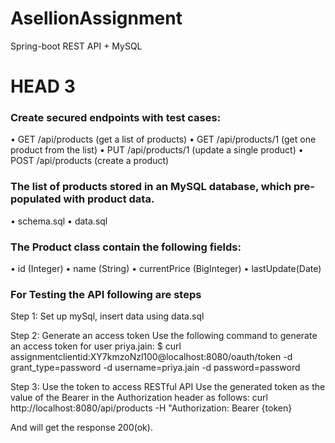 # AsellionAssignment
Spring-boot REST API + MySQL 
# HEAD 3
### Create secured endpoints with test cases:
 • GET /api/products (get a list of products)
 • GET /api/products/1 (get one product from the list)
 • PUT /api/products/1 (update a single product)
 • POST /api/products (create a product)

### The list of products stored in an MySQL database, which pre-populated with product data.
 • schema.sql
 • data.sql

### The Product class contain the following fields:
 • id (Integer)
 • name (String)
 • currentPrice (BigInteger)
 • lastUpdate(Date)

### For Testing the API following are steps

Step 1: Set up mySql, insert data using data.sql

Step 2: Generate an access token
Use the following command to generate an access token for user priya.jain: $ curl assignmentclientid:XY7kmzoNzl100@localhost:8080/oauth/token -d grant_type=password -d username=priya.jain -d password=password

Step 3: Use the token to access RESTful API
Use the generated token as the value of the Bearer in the Authorization header as follows: 
curl http://localhost:8080/api/products -H "Authorization: Bearer {token}

And will get the response 200(ok).
